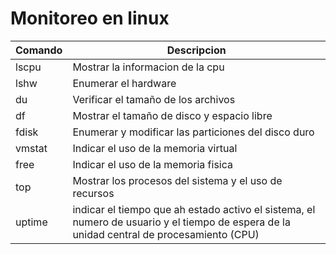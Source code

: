 # Monitoreo en linux

| Comando | Descripcion                                                                                                                               |
| ------- | ----------------------------------------------------------------------------------------------------------------------------------------- |
| lscpu   | Mostrar la informacion de la cpu                                                                                                          |
| lshw    | Enumerar el hardware                                                                                                                      |
| du      | Verificar el tamaño de los archivos                                                                                                       |
| df      | Mostrar el tamaño de disco y espacio libre                                                                                                |
| fdisk   | Enumerar y modificar las particiones del disco duro                                                                                       |
| vmstat  | Indicar el uso de la memoria virtual                                                                                                      |
| free    | Indicar el uso de la memoria fisica                                                                                                       |
| top     | Mostrar los procesos del sistema y el uso de recursos                                                                                     |
| uptime  | indicar el tiempo que ah estado activo el sistema, el numero de usuario y el tiempo de espera de la unidad central de procesamiento (CPU) |
